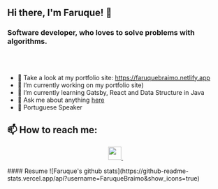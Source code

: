 
## Hi there, I'm Faruque! 👋

### Software developer, who loves to solve problems with algorithms.
<br />
<br />


- :100: Take a look at my portfolio site: https://faruquebraimo.netlify.app
- 🔭 I’m currently working on my portfolio site)
- 🌱 I’m currently learning Gatsby, React and Data Structure in Java
- 💬 Ask me about anything [here](https://github.com/FaruqueBraimo/FaruqueBraimo/issues)
- 💬 Portuguese Speaker
## 📫 How to reach me:

<p align='center'>
<a  href="https://twitter.com/fbraimo"><img height="30"  src="https://github.com/FaruqueBraimo/WaylonWalker/blob/master/icon/twitter.png?raw=true"> </a>&nbsp;&nbsp;
<a href="https://www.linkedin.com/in/faruquebrimo/"  src="https://github.com/FaruqueBraimo/WaylonWalker/blob/master/icon/linkedin.png?raw=true" > </a>
  
  
</p>
#### Resume
![Faruque's github stats](https://github-readme-stats.vercel.app/api?username=FaruqueBraimo&show_icons=true)
